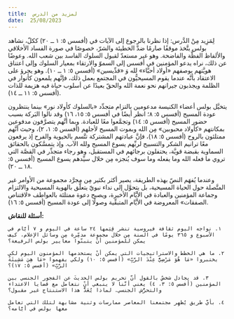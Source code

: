 ```yaml
---
title:  لمزيد من الدرس
date:  25/08/2023
---
```


لِمَزِيد مِنْ الدَّرس:  إذا نظرنا بالرجوع إلى الآيات في (أفسس ٥: ١ ــ ٢٠) ككلّ، نشاهد بولس يتَّخذ موقفًا صارمًا ضدَّ الخطيئة والشرّ، خصوصًا في صورة الفساد الأخلاقي والألفاظ الفظَّة والفاضحة. وهو غير مستعدّ لقبول السلوك الفاسد بين شعب الله. وعوضًا عن ذلك، نراه يدعو المؤمنين في أفسس إلى السموّ والارتقاء بمعيار السلوك وإلى اعتناق هويَّتهم بوصفهم «أولاد أحبَّاء» لله وَ «قدِّيسين» (أفسس ٥: ١ ــ ١٠). وهو يجرؤ على الاعتقاد بأنَّه عندما يقوم المسيحيُّون في المجتمع بعمل ذلك، فإنَّهم يلمعون كأنوار في الظلمة ويجذبون جيرانهم نحو نعمة الله والحقّ بعيدًا عن أسلوب حياة فيه هزيمة للذات (أفسس ٥: ١١ ــ ١٤).

يتخيَّل بولس أعضاء الكنيسة مدعومين بالتزام متجدِّد «بالسلوك كأولاد نور» بينما ينتظرون عودة المسيح (أفسس ٥: ٨؛ انظر أيضًا في أفسس ٥: ١٥، ١٦) وقد نالوا البَركة بسبب حضور المسيح (أفسس ٥: ١٤) وتجمَّعوا معًا للعبادة. وبما أنَّهم يتصرَّفون مدفوعين بمكانتهم «كأولاد محبوبين» مِن الله وبموت المسيح لأجلهم (أفسس ٥: ١، ٢)، وحيث أنَّهم ممتلئون بالروح (أفسس ٥: ١٨)، فإنَّ عبادتهم المشتركة تتَّسم بالحيوية والفرح إذ يرفعون معًا ترانيم الشكر والتسبيح لربِّهم يسوع المسيح ولله الآب. وإذ يتمسَّكون بالحقائق السماوية بقبضة قويَّة، يحتفلون برجائهم في المستقبل، وهو رجاء متجذِّر في القصَّة التي تروي ما فعله الله وما يفعله وما سوف يُنجزه مِن خلال سيِّدهم يسوع المسيح (أفسس ٥: ١٨ ــ ٢٠).

وعندما يُفهَم النصّ بهذه الطريقة، يصير أكثر بكثير مِن مجرَّد مجموعة من الأوامر غير المتَّصلة حول الحياة المسيحية، بل يتحوَّل إلى نداء نبويّ يتعلَّق بالهوية المسيحية والالتزام وجماعة المؤمنين والعبادة في الأيَّام الأخيرة، ويصبح دعوة ممتلئة بالعواطف «لاقتناص الصفقات» المعروضة في الأيَّام المتبقِّية وصولًا إلى عودة المسيح (أفسس ٥: ١٦).

**أسئلة للنقاش:**

`١. نواجه اليوم ثقافة فيروسية تنشر قِيَمها ٢٤ ساعة في اليوم و ٧ أيَّام في الأسبوع و ٣٦٥ يومًا في السنة مِن خلال مجموعة مدمِّرة مِن وسائل الإعلام، كيف يمكن للمؤمنين أنْ يتبنّوا معايير بولس الرفيعة؟`

`٢. ما هي الخطط والاستراتيجيات التي يمكن أنْ يستخدمها المؤمنون اليوم لكي يختبروا «مَا هُوَ مَرْضِيٌّ عِنْدَ الرَّبِّ» (أفسس ٥: ١٠) ولكي يفهموا «مَا هِيَ مَشِيئَةُ الرَّبِّ» (أفسس ٥: ١٧)؟`

`٣. قد يجادل شخصٌ بالقول أنَّ تحريم بولس الحديثَ عن الفجور الجنسي بين المؤمنين (أفسس ٥: ٣، ٤) يعني أنَّنا لا ينبغي أنْ نتعامل مع قضايا الاعتداء والتحرُّش الجنسي. لماذا يُعَدُّ هذا الاستنتاج غير مقبول؟`

`٤. بأيَّ طريق يُظهِر مجتمعنا المعاصر ممارسات وثنية مشابهة لتلك التي تعامل معها بولس في أيَّامه؟`